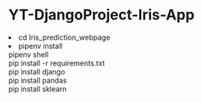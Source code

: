 # YT-DjangoProject-Iris-App
<li>cd Iris_prediction_webpage<br>
<li>pipenv install<br>
pipenv shell<br>
pip install -r requirements.txt<br>
pip install django<br>
pip install pandas<br>
pip install sklearn<br></li>
